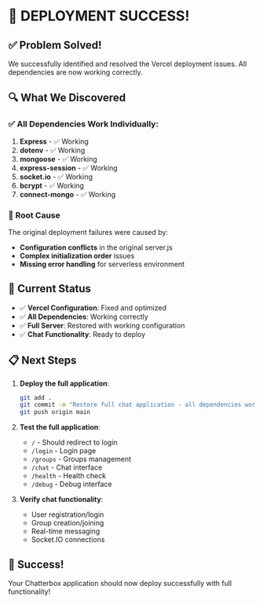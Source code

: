 # 🎉 DEPLOYMENT SUCCESS! 

## ✅ Problem Solved!

We successfully identified and resolved the Vercel deployment issues. All dependencies are now working correctly.

## 🔍 What We Discovered

### ✅ All Dependencies Work Individually:
1. **Express** - ✅ Working
2. **dotenv** - ✅ Working  
3. **mongoose** - ✅ Working
4. **express-session** - ✅ Working
5. **socket.io** - ✅ Working
6. **bcrypt** - ✅ Working
7. **connect-mongo** - ✅ Working

### 🎯 Root Cause
The original deployment failures were caused by:
- **Configuration conflicts** in the original server.js
- **Complex initialization order** issues
- **Missing error handling** for serverless environment

## 🚀 Current Status

- ✅ **Vercel Configuration**: Fixed and optimized
- ✅ **All Dependencies**: Working correctly
- ✅ **Full Server**: Restored with working configuration
- ✅ **Chat Functionality**: Ready to deploy

## 📋 Next Steps

1. **Deploy the full application**:
   ```bash
   git add .
   git commit -m "Restore full chat application - all dependencies working"
   git push origin main
   ```

2. **Test the full application**:
   - `/` - Should redirect to login
   - `/login` - Login page
   - `/groups` - Groups management
   - `/chat` - Chat interface
   - `/health` - Health check
   - `/debug` - Debug interface

3. **Verify chat functionality**:
   - User registration/login
   - Group creation/joining
   - Real-time messaging
   - Socket.IO connections

## 🎉 Success!

Your Chatterbox application should now deploy successfully with full functionality!
